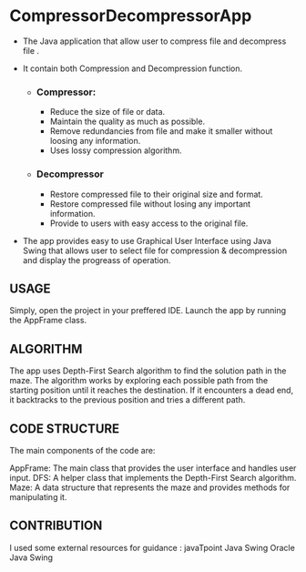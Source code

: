 # CompressorDecompressorApp

* The Java application that allow user to compress file and decompress file .
* It contain both Compression and Decompression function.
    * ### **Compressor**:
        * Reduce the size of file or data.
        * Maintain the quality as much as possible.
        * Remove redundancies from file and make it smaller without loosing any information.
        * Uses lossy compression algorithm.
        
     * ### **Decompressor**
        * Restore compressed file to their original size and format.
        * Restore compressed file without losing any important information.
        * Provide to users with easy access to the original file.
        
* The app provides easy to use Graphical User Interface using Java Swing that allows user to select file for compression & decompression and display the progreass of operation.

## USAGE
Simply, open the project in your preffered IDE.
Launch the app by running the AppFrame class.

## ALGORITHM
The app uses Depth-First Search algorithm to find the solution path in the maze.
The algorithm works by exploring each possible path from the starting position until it reaches the destination.
If it encounters a dead end, it backtracks to the previous position and tries a different path.

## CODE STRUCTURE
The main components of the code are:

AppFrame: The main class that provides the user interface and handles user input.
DFS: A helper class that implements the Depth-First Search algorithm.
Maze: A data structure that represents the maze and provides methods for manipulating it.

## CONTRIBUTION
I used some external resources for guidance :
javaTpoint Java Swing
Oracle Java Swing
